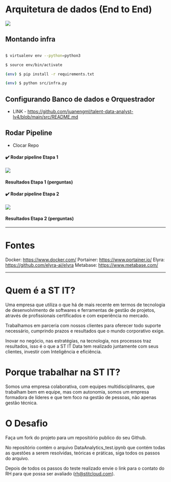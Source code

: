 # Arquitetura de dados (End to End)

![](https://github.com/juanengml/talent-data-analyst-lv4/raw/main/src/Arquitetura%20de%20Dados.png)

## Montando infra 
``` bash

$ virtualenv env --python=python3

$ source env/bin/activate  

(env) $ pip install -r requirements.txt 

(env) $ python src/infra.py 

```
## Configurando Banco de dados e Orquestrador 

* LINK - https://github.com/juanengml/talent-data-analyst-lv4/blob/main/src/README.md

  
## Rodar Pipeline
  - Clocar Repo 

#### ✔️ Rodar pipeline Etapa 1

![](https://github.com/juanengml/talent-data-analyst-lv4/raw/main/Etapa%201/2021-12-11-23-43-07.gif)
  
#### Resultados Etapa 1 (perguntas)



#### ✔️ Rodar pipeline Etapa 2
![](https://github.com/juanengml/talent-data-analyst-lv4/raw/main/Etapa%202/Etapa%202%20-%20Running.gif)


#### Resultados Etapa 2 (perguntas)


--- 


# Fontes 

Docker: https://www.docker.com/
Portainer: https://www.portainer.io/
Elyra: https://github.com/elyra-ai/elyra
Metabase: https://www.metabase.com/




---

# Quem é a ST IT?

Uma empresa que utiliza o que há de mais recente em termos de tecnologia de desenvolvimento de softwares e ferramentas de gestão de projetos, através de profissionais certificados e com experiência no mercado.

Trabalhamos em parceria com nossos clientes para oferecer todo suporte necessário, cumprindo prazos e resultados que o mundo corporativo exige.

Inovar no negócio, nas estratégias, na tecnologia, nos processos traz resultados, isso é o que a ST IT Data tem realizado juntamente com seus clientes, investir com Inteligência e eficiência.




# Porque trabalhar na ST IT?

Somos uma empresa colaborativa, com equipes multidisciplinares, que trabalham bem em equipe, mas com autonomia, somos um empresa formadora de líderes e que tem foco na gestão de pessoas, não apenas gestão técnica.


# O Desafio

Faça um fork do projeto para um repositório publico do seu Github.

No repositório contém o arquivo DataAnalytics_test.ipynb que contém todas as questões a serem resolvidas, teóricas e práticas, siga todos os passos do arquivo.

Depois de todos os passos do teste realizado envie o link para o contato do RH para que possa ser avaliado (rh@stitcloud.com).



